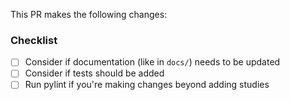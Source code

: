This PR makes the following changes:

### Checklist
- [ ] Consider if documentation (like in `docs/`) needs to be updated
- [ ] Consider if tests should be added
- [ ] Run pylint if you're making changes beyond adding studies